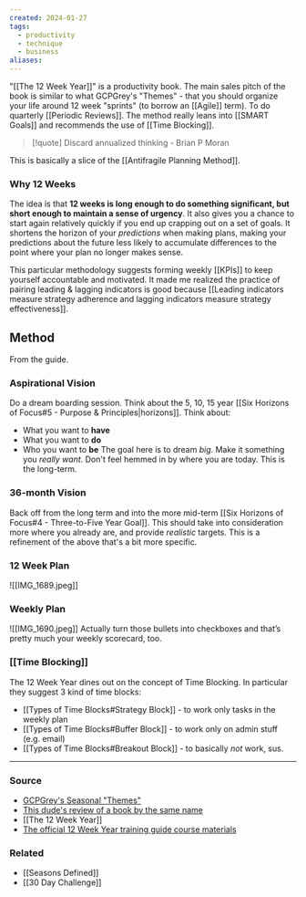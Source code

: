 ```yaml
---
created: 2024-01-27
tags:
  - productivity
  - technique
  - business
aliases:
---
```

"[[The 12 Week Year]]" is a productivity book. The main sales pitch of the book is similar to what GCPGrey's "Themes" - that you should organize your life around 12 week "sprints" (to borrow an [[Agile]] term). To do quarterly [[Periodic Reviews]]. The method really leans into [[SMART Goals]] and recommends the use of [[Time Blocking]].

> [!quote] Discard annualized thinking - Brian P Moran

This is basically a slice of the [[Antifragile Planning Method]].
### Why 12 Weeks
The idea is that **12 weeks is long enough to do something significant, but short enough to maintain a sense of urgency**. It also gives you a chance to start again relatively quickly if you end up crapping out on a set of goals. It shortens the horizon of your *predictions* when making plans, making your predictions about the future less likely to accumulate differences to the point where your plan no longer makes sense.

This particular methodology suggests forming weekly [[KPIs]] to keep yourself accountable and motivated. It made me realized the practice of pairing leading & lagging indicators is good because [[Leading indicators measure strategy adherence and lagging indicators measure strategy effectiveness]].

## Method
From the guide.
### Aspirational Vision
Do a dream boarding session. Think about the 5, 10, 15 year [[Six Horizons of Focus#5 - Purpose & Principles|horizons]]. Think about:
- What you want to **have**
- What you want to **do**
- Who you want to **be**
The goal here is to dream *big*. Make it something you *really want*. Don't feel hemmed in by where you are today. This is the long-term.
### 36-month Vision
Back off from the long term and into the more mid-term [[Six Horizons of Focus#4 - Three-to-Five Year Goal]]. This should take into consideration more where you already are, and provide *realistic* targets. This is a refinement of the above that's a bit more specific.
### 12 Week Plan
![[IMG_1689.jpeg]]
### Weekly Plan
![[IMG_1690.jpeg]]
Actually turn those bullets into checkboxes and that’s pretty much your weekly scorecard, too.
### [[Time Blocking]]
The 12 Week Year dines out on the concept of Time Blocking. In particular they suggest 3 kind of time blocks:

- [[Types of Time Blocks#Strategy Block]] - to work only tasks in the weekly plan
- [[Types of Time Blocks#Buffer Block]] - to work only on admin stuff (e.g. email)
- [[Types of Time Blocks#Breakout Block]] - to basically *not* work, sus.

****
### Source
- [GCPGrey's Seasonal "Themes"](https://youtu.be/NVGuFdX5guE?si=1SX_DHnkSGHxSq-8)
- [This dude's review of a book by the same name](https://youtu.be/6wQhRRWPqFE?si=Xol3m-ZiBBAiG9xg)
- [[The 12 Week Year]]
- [The official 12 Week Year training guide course materials](https://12weekyear.com/wp-content/uploads/ttt-Participant-Workbook.pdf)

### Related
- [[Seasons Defined]]
- [[30 Day Challenge]]